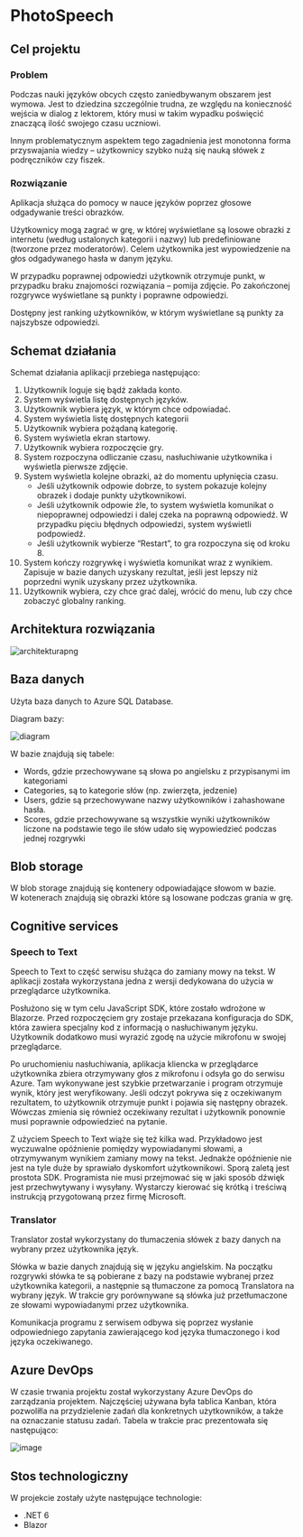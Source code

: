 # PhotoSpeech

## Cel projektu

### Problem
Podczas nauki języków obcych często zaniedbywanym obszarem jest wymowa. Jest to dziedzina szczególnie trudna, ze względu na konieczność wejścia w dialog z lektorem, który musi w takim wypadku poświęcić znaczącą ilość swojego czasu uczniowi. 

Innym problematycznym aspektem tego zagadnienia jest monotonna forma przyswajania wiedzy – użytkownicy szybko nużą się nauką słówek z podręczników czy fiszek. 

### Rozwiązanie

Aplikacja służąca do pomocy w nauce języków poprzez głosowe odgadywanie treści obrazków. 

Użytkownicy mogą zagrać w grę, w której wyświetlane są losowe obrazki z internetu (według ustalonych kategorii i nazwy) lub predefiniowane (tworzone przez moderatorów). Celem użytkownika jest wypowiedzenie na głos odgadywanego hasła w danym języku.  

W przypadku poprawnej odpowiedzi użytkownik otrzymuje punkt, w przypadku braku znajomości rozwiązania – pomija zdjęcie. Po zakończonej rozgrywce wyświetlane są punkty i poprawne odpowiedzi. 

Dostępny jest ranking użytkowników, w którym wyświetlane są punkty za najszybsze odpowiedzi. 

## Schemat działania

Schemat działania aplikacji przebiega następująco:
1. Użytkownik loguje się bądź zakłada konto.
2. System wyświetla listę dostępnych języków.
3. Użytkownik wybiera język, w którym chce odpowiadać.
4. System wyświetla listę dostępnych kategorii
5. Użytkownik wybiera pożądaną kategorię.
6. System wyświetla ekran startowy.
7. Użytkownik wybiera rozpoczęcie gry.
8. System rozpoczyna odliczanie czasu, nasłuchiwanie użytkownika i wyświetla pierwsze zdjęcie.
9. System wyświetla kolejne obrazki, aż do momentu upłynięcia czasu.
    * Jeśli użytkownik odpowie dobrze, to system pokazuje kolejny obrazek i dodaje punkty użytkownikowi.
    * Jeśli użytkownik odpowie źle, to system wyświetla komunikat o niepoprawnej odpowiedzi i dalej czeka na poprawną odpowiedź. W przypadku pięciu błędnych odpowiedzi, system wyświetli podpowiedź.
    * Jeśli użytkownik wybierze “Restart”, to gra rozpoczyna się od kroku 8.
10. System kończy rozgrywkę i wyświetla komunikat wraz z wynikiem. Zapisuje w bazie danych uzyskany rezultat, jeśli jest lepszy niż poprzedni wynik uzyskany przez użytkownika.
11. Użytkownik wybiera, czy chce grać dalej, wrócić do menu, lub czy chce zobaczyć globalny ranking.


## Architektura rozwiązania
![architekturapng](https://user-images.githubusercontent.com/73696833/210354594-879d10ec-3674-48cf-b260-dddb854fd65d.png)

## Baza danych
Użyta baza danych to Azure SQL Database.

Diagram bazy:

![diagram](https://user-images.githubusercontent.com/73696833/211349359-28876cff-6ef0-4664-8007-24b5b8a58925.png)

W bazie znajdują się tabele:
* Words, gdzie przechowywane są słowa po angielsku z przypisanymi im kategoriami
* Categories, są to kategorie słów (np. zwierzęta, jedzenie)
* Users, gdzie są przechowywane nazwy użytkowników i zahashowane hasła.
* Scores, gdzie przechowywane są wszystkie wyniki użytkowników liczone na podstawie tego ile słów udało się wypowiedzieć podczas jednej rozgrywki

## Blob storage
W blob storage znajdują się kontenery odpowiadające słowom w bazie.  
W kotenerach znajdują się obrazki które są losowane podczas grania w grę.

## Cognitive services

### Speech to Text
Speech to Text to część serwisu służąca do zamiany mowy na tekst. W aplikacji została wykorzystana jedna z wersji dedykowana do użycia w przeglądarce użytkownika.

Posłużono się w tym celu JavaScript SDK, które zostało wdrożone w Blazorze. Przed rozpoczęciem gry zostaje przekazana konfiguracja do SDK, która zawiera specjalny kod z informacją o nasłuchiwanym języku. Użytkownik dodatkowo musi wyrazić zgodę na użycie mikrofonu w swojej przeglądarce.

Po uruchomieniu nasłuchiwania, aplikacja kliencka w przeglądarce użytkownika zbiera otrzymywany głos z mikrofonu i odsyła go do serwisu Azure. Tam wykonywane jest szybkie przetwarzanie i program otrzymuje wynik, który jest weryfikowany. Jeśli odczyt pokrywa się z oczekiwanym rezultatem, to użytkownik otrzymuje punkt i pojawia się następny obrazek. Wówczas zmienia się również oczekiwany rezultat i użytkownik ponownie musi poprawnie odpowiedzieć na pytanie. 

Z użyciem Speech to Text wiąże się też kilka wad. Przykładowo jest wyczuwalne opóźnienie pomiędzy wypowiadanymi słowami, a otrzymywanym wynikiem zamiany mowy na tekst. Jednakże opóźnienie nie jest na tyle duże by sprawiało dyskomfort użytkownikowi. Sporą zaletą jest prostota SDK. Programista nie musi przejmować się w jaki sposób dźwięk jest przechwytywany i wysyłany. Wystarczy kierować się krótką i treściwą instrukcją przygotowaną przez firmę Microsoft.


### Translator

Translator został wykorzystany do tłumaczenia słówek z bazy danych na wybrany przez użytkownika język.

Słówka w bazie danych znajdują się w języku angielskim. Na początku rozgrywki słówka te są pobierane z bazy na podstawie wybranej przez użytkownika kategorii, a następnie są tłumaczone za pomocą Translatora na wybrany język. W trakcie gry porównywane są słówka już przetłumaczone ze słowami wypowiadanymi przez użytkownika.

Komunikacja programu z serwisem odbywa się poprzez wysłanie odpowiedniego zapytania zawierającego kod języka tłumaczonego i kod języka oczekiwanego.  

## Azure DevOps

W czasie trwania projektu został wykorzystany Azure DevOps do zarządzania projektem. Najczęściej używana była tablica Kanban, która pozwoliłla na przydzielenie zadań dla konkretnych użytkowników, a także na oznaczanie statusu zadań. Tabela w trakcie prac prezentowała się następująco:

![image](https://user-images.githubusercontent.com/57834846/211391512-3e031497-a039-4686-b7fb-bc64945ed897.png)


## Stos technologiczny

W projekcie zostały użyte następujące technologie: 
 - .NET 6 
 - Blazor


